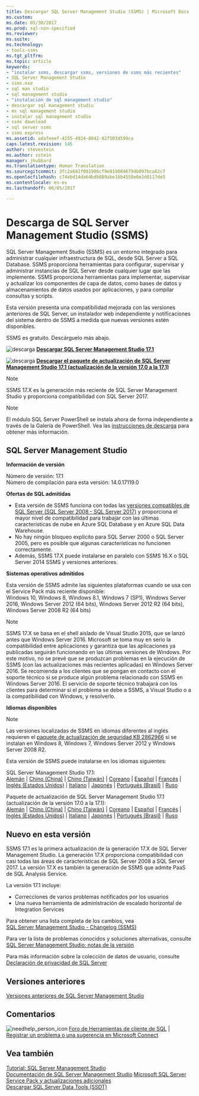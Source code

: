 ```yaml
---
title: Descargar SQL Server Management Studio (SSMS) | Microsoft Docs
ms.custom: 
ms.date: 05/30/2017
ms.prod: sql-non-specified
ms.reviewer: 
ms.suite: 
ms.technology:
- tools-ssms
ms.tgt_pltfrm: 
ms.topic: article
keywords:
- "instalar ssms, descargar ssms, versiones de ssms más recientes"
- SQL Server Management Studio
- ssms.exe
- sql man studio
- sql management studio
- "instalación de sql management studio"
- descargar sql management studio
- ms sql management studio
- instalar sql management studio
- ssms download
- sql server ssms
- ssms express
ms.assetid: adafeeef-4255-4924-8042-02f503d599ca
caps.latest.revision: 145
author: stevestein
ms.author: sstein
manager: jhubbard
ms.translationtype: Human Translation
ms.sourcegitcommit: 3fc2a681f001906cf9e819084679db097bca62c7
ms.openlocfilehash: c74ebd14da64bdb089abe16b4558e0e2d0117de5
ms.contentlocale: es-es
ms.lasthandoff: 06/05/2017

---
```

# <a name="download-sql-server-management-studio-ssms"></a>Descarga de SQL Server Management Studio (SSMS)
SQL Server Management Studio (SSMS) es un entorno integrado para administrar cualquier infraestructura de SQL, desde SQL Server a SQL Database. SSMS proporciona herramientas para configurar, supervisar y administrar instancias de SQL Server desde cualquier lugar que las implemente. SSMS proporciona herramientas para implementar, supervisar y actualizar los componentes de capa de datos, como bases de datos y almacenamientos de datos usados por aplicaciones, y para compilar consultas y scripts. 

Esta versión presenta una compatibilidad mejorada con las versiones anteriores de SQL Server, un instalador web independiente y notificaciones del sistema dentro de SSMS a medida que nuevas versiones estén disponibles.  

SSMS es gratuito. Descárguelo más abajo.
    
![descarga](../ssdt/media/download.png) **[Descargar SQL Server Management Studio 17.1](https://go.microsoft.com/fwlink/?linkid=849819)** 

![descarga](../ssdt/media/download.png) **[Descargar el paquete de actualización de SQL Server Management Studio 17.1 (actualización de la versión 17.0 a la 17.1)](https://go.microsoft.com/fwlink/?linkid=849821)**

> [!NOTE]
> SSMS 17.X es la generación más reciente de SQL Server Management Studio y proporciona compatibilidad con SQL Server 2017. 

> [!NOTE]
> El módulo SQL Server PowerShell se instala ahora de forma independiente a través de la Galería de PowerShell.  Vea las [instrucciones de descarga](download-sql-server-ps-module.md) para obtener más información.


## <a name="sql-server-management-studio"></a>SQL Server Management Studio   
**Información de versión**  
  
Número de versión: 17.1  
Número de compilación para esta versión: 14.0.17119.0
  
**Ofertas de SQL admitidas**  
  
* Esta versión de SSMS funciona con todas las [versiones compatibles de SQL Server (SQL Server 2008 - SQL Server 2017)](https://support.microsoft.com/en-us/lifecycle?C2=1044) y proporciona el mayor nivel de compatibilidad para trabajar con las últimas características de nube en Azure SQL Database y en Azure SQL Data Warehouse.  
* No hay ningún bloqueo explícito para SQL Server 2000 o SQL Server 2005, pero es posible que algunas características no funcionen correctamente.  
* Además, SSMS 17.X puede instalarse en paralelo con SSMS 16.X o SQL Server 2014 SSMS y versiones anteriores. 
  
**Sistemas operativos admitidos**  
  
Esta versión de SSMS admite las siguientes plataformas cuando se usa con el Service Pack más reciente disponible:   
Windows 10, Windows 8, Windows 8.1, Windows 7 (SP1), Windows Server 2016, Windows Server 2012 (64 bits), Windows Server 2012 R2 (64 bits), Windows Server 2008 R2 (64 bits)  

>[!NOTE]
>SSMS 17.X se basa en el shell aislado de Visual Studio 2015, que se lanzó antes que Windows Server 2016. Microsoft se toma muy en serio la compatibilidad entre aplicaciones y garantiza que las aplicaciones ya publicadas seguirán funcionando en las últimas versiones de Windows. Por este motivo, no se prevé que se produzcan problemas en la ejecución de SSMS (con las actualizaciones más recientes aplicadas) en Windows Server 2016. Se recomienda a los clientes que se pongan en contacto con el soporte técnico si se produce algún problema relacionado con SSMS en Windows Server 2016. El servicio de soporte técnico trabajará con los clientes para determinar si el problema se debe a SSMS, a Visual Studio o a la compatibilidad con Windows, y resolverlo.

 **Idiomas disponibles**  
> [!NOTE]  
> Las versiones localizadas de SSMS en idiomas diferentes al inglés requieren el [paquete de actualización de seguridad KB 2862966](https://support.microsoft.com/en-us/kb/2862966) si se instalan en Windows 8, Windows 7, Windows Server 2012 y Windows Server 2008 R2. 
  
Esta versión de SSMS puede instalarse en los idiomas siguientes:

SQL Server Management Studio 17.1:<br>
[Alemán](https://go.microsoft.com/fwlink/?linkid=849819&clcid=0x804) | [Chino (China)](https://go.microsoft.com/fwlink/?linkid=849819&clcid=0x404) | [Chino (Taiwán)](https://go.microsoft.com/fwlink/?linkid=849819&clcid=0x409) | [Coreano](https://go.microsoft.com/fwlink/?linkid=849819&clcid=0x40c) | [Español](https://go.microsoft.com/fwlink/?linkid=849819&clcid=0x407) | [Francés](https://go.microsoft.com/fwlink/?linkid=849819&clcid=0x410) | [Inglés (Estados Unidos)](https://go.microsoft.com/fwlink/?linkid=849819&clcid=0x411) | [Italiano](https://go.microsoft.com/fwlink/?linkid=849819&clcid=0x412) | [Japonés](https://go.microsoft.com/fwlink/?linkid=849819&clcid=0x416) | [Portugués (Brasil)](https://go.microsoft.com/fwlink/?linkid=849819&clcid=0x419) | [Ruso](https://go.microsoft.com/fwlink/?linkid=849819&clcid=0x40a)


Paquete de actualización de SQL Server Management Studio 17.1 (actualización de la versión 17.0 a la 17.1):<br>
[Alemán](https://go.microsoft.com/fwlink/?linkid=849821&clcid=0x804) | [Chino (China)](https://go.microsoft.com/fwlink/?linkid=849821&clcid=0x404) | [Chino (Taiwán)](https://go.microsoft.com/fwlink/?linkid=849821&clcid=0x409) | [Coreano](https://go.microsoft.com/fwlink/?linkid=849821&clcid=0x40c) | [Español](https://go.microsoft.com/fwlink/?linkid=849821&clcid=0x407) | [Francés](https://go.microsoft.com/fwlink/?linkid=849821&clcid=0x410) | [Inglés (Estados Unidos)](https://go.microsoft.com/fwlink/?linkid=849821&clcid=0x411) | [Italiano](https://go.microsoft.com/fwlink/?linkid=849821&clcid=0x412) | [Japonés](https://go.microsoft.com/fwlink/?linkid=849821&clcid=0x416) | [Portugués (Brasil)](https://go.microsoft.com/fwlink/?linkid=849821&clcid=0x419) | [Ruso](https://go.microsoft.com/fwlink/?linkid=849821&clcid=0x40a)

 
## <a name="new-in-this-release"></a>Nuevo en esta versión  

SSMS 17.1 es la primera actualización de la generación 17.X de SQL Server Management Studio.  La generación 17.X proporciona compatibilidad con casi todas las áreas de características de SQL Server 2008 a SQL Server 2017.  La versión 17.X es también la generación de SSMS que admite PaaS de SQL Analysis Service.

La versión 17.1 incluye:

* Correcciones de varios problemas notificados por los usuarios 
* Una nueva herramienta de administración de escalado horizontal de Integration Services


Para obtener una lista completa de los cambios, vea   
                [SQL Server Management Studio - Changelog (SSMS)](../ssms/sql-server-management-studio-changelog-ssms.md)  
  
Para ver la lista de problemas conocidos y soluciones alternativas, consulte   
                [SQL Server Management Studio: notas de la versión](../ssms/sql-server-management-studio-release-notes.md)  
  
Para más información sobre la colección de datos de usuario, consulte   
                [Declaración de privacidad de SQL Server](http://www.microsoft.com/privacystatement/en-us/SQLServer/Default.aspx)  
  
## <a name="previous-releases"></a>Versiones anteriores  
[Versiones anteriores de SQL Server Management Studio](../ssms/previous-sql-server-management-studio-releases.md)  
  
## <a name="feedback"></a>Comentarios  
  
![needhelp_person_icon](../ssms/media/needhelp_person_icon.png) [Foro de Herramientas de cliente de SQL](https://social.msdn.microsoft.com/Forums/en-US/home?forum=sqltools) |  [Registrar un problema o una sugerencia en Microsoft Connect](https://connect.microsoft.com/SQLServer/Feedback)  
  
## <a name="see-also"></a>Vea también  
[Tutorial: SQL Server Management Studio](http://msdn.microsoft.com/en-us/d2bade70-07cf-4d94-b5d2-88aecb538ed1)  
[Documentación de SQL Server Management Studio](https://msdn.microsoft.com/library/hh213248(v=sql.130).aspx)  
[Microsoft SQL Server](https://msdn.microsoft.com/library/bb545450.aspx)  
[Service Pack y actualizaciones adicionales](https://technet.microsoft.com/sqlserver/ff803383.aspx)  
[Descargar SQL Server Data Tools (SSDT)](../ssdt/download-sql-server-data-tools-ssdt.md)  



